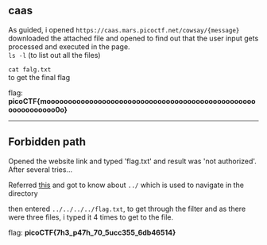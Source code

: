 ## caas

As guided, i opened `https://caas.mars.picoctf.net/cowsay/{message}`
\
downloaded the attached file and opened to find out that the user input gets processed and executed in the page.
\
`ls -l`
(to list out all the files)


`cat falg.txt`
\
to get the final flag



flag: **picoCTF{moooooooooooooooooooooooooooooooooooooooooooooooooooooooooooo0o}**

---

## Forbidden path

Opened the website link and typed 'flag.txt' and result was 'not authorized'. After several tries...
 
Referred [this](https://hackmd.io/@nataliepjlin/Sk6M16mhn) and got to know about `../` which is used to navigate in the directory 

then entered `../../../../flag.txt`, to get through the filter and as there were three files, i typed it 4 times to get to the file.

flag: **picoCTF{7h3_p47h_70_5ucc355_6db46514}**



